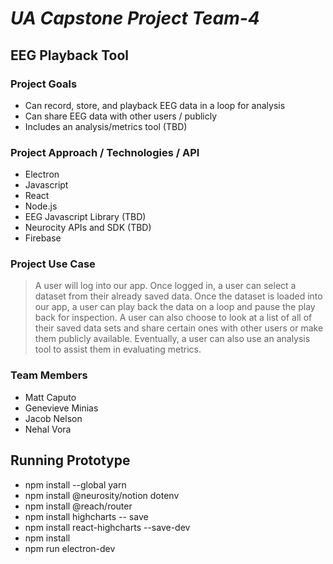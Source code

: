 # *UA Capstone Project Team-4*

## **EEG Playback Tool**

### **Project Goals**
- Can record, store, and playback EEG data in a loop for analysis
- Can share EEG data with other users / publicly
- Includes an analysis/metrics tool (TBD)

### **Project Approach / Technologies / API**
 - Electron
 - Javascript 
 - React
 - Node.js
 - EEG Javascript Library (TBD)
 - Neurocity APIs and SDK (TBD)
 - Firebase

### **Project Use Case**
> A user will log into our app. Once logged in, a user can select a dataset from their already saved data. Once the dataset is loaded into our app, a user can play back the data on a loop and pause the play back for inspection. A user can also choose to look at a list of all of their saved data sets and share certain ones with other users or make them publicly available. Eventually, a user can also use an analysis tool to assist them in evaluating metrics.
### **Team Members** 
 - Matt Caputo 
 - Genevieve Minias 
 - Jacob Nelson 
 - Nehal Vora 


## Running Prototype
- npm install --global yarn
- npm install @neurosity/notion dotenv
- npm install @reach/router
- npm install highcharts -- save
- npm install react-highcharts --save-dev
- npm install 
- npm run electron-dev 
